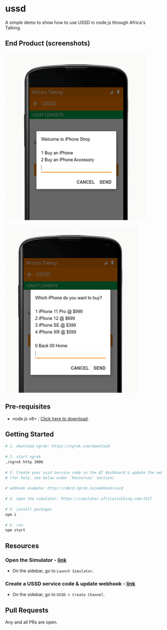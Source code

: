 # ussd

A simple demo to show how to use USSD in node.js through Africa's Talking.

## End Product (screenshots)

![screenshot 1](assets/images/screenshot%201.png?raw=true)

![screenshot 2](assets/images/screenshot%202.png?raw=true)

## Pre-requisites

- node.js v8+ : [Click here to download](https://nodejs.org/en/download/).

## Getting Started

```bash
# 1. download ngrok: https://ngrok.com/download

# 2. start ngrok
./ngrok http 3000

# 3. Create your ussd service code in the AT dashboard & update the webhook accordingly
# (for help, see below under 'Resources' section)

# webhook example: https://abcd.ngrok.io/webhook/ussd

# 4. open the simulator: https://simulator.africastalking.com:1517

# 5. install packages
npm i

# 6. run
npm start
```

## Resources

### Open the Simulator - [link](https://simulator.africastalking.com:1517/)

- On the sidebar, go to `Launch Simulator`.

### Create a USSD service code & update webhook - [link](https://account.africastalking.com/apps/sandbox/ussd/channel/create)

- On the sidebar, go to `USSD > Create Channel`.

## Pull Requests

Any and all PRs are open.
